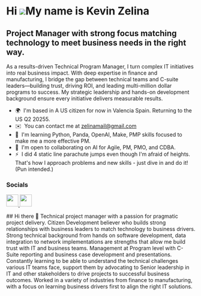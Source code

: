 Hi ![](https://user-images.githubusercontent.com/18350557/176309783-0785949b-9127-417c-8b55-ab5a4333674e.gif)My name is Kevin Zelina
====================================================================================================================================

Project Manager with strong focus matching technology to meet business needs in the right way.
----------------------------------------------------------------------------------------------

As a results-driven Technical Program Manager, I turn complex IT initiatives into real business impact. With deep expertise in finance and manufacturing, I bridge the gap between technical teams and C-suite leaders—building trust, driving ROI, and leading multi-million dollar programs to success. My strategic leadership and hands-on development background ensure every initiative delivers measurable results.

* 🌍  I'm based in A US citizen for now in Valencia Spain. Returning to the US Q2 20255.
* ✉️  You can contact me at [zelinamail@gmail.com](mailto:zelinamail@gmail.com)
* 🧠  I'm learning Python, Panda, OpenAI, Make, PMP skills focused to make me a more effective PM.
* 🤝  I'm open to collaborating on AI for Agile, PM, PMO, and CDBA.
* ⚡  I did 4 static line parachute jumps even though I'm afraid of heights. That's how I approach problems and new skills - just dive in and do it! (Pun intended.)


### Socials

<p align="left"> <a href="https://www.github.com/kaz-mouse" target="_blank" rel="noreferrer"> <picture> <source media="(prefers-color-scheme: dark)" srcset="https://raw.githubusercontent.com/danielcranney/readme-generator/main/public/icons/socials/github-dark.svg" /> <source media="(prefers-color-scheme: light)" srcset="https://raw.githubusercontent.com/danielcranney/readme-generator/main/public/icons/socials/github.svg" /> <img src="https://raw.githubusercontent.com/danielcranney/readme-generator/main/public/icons/socials/github.svg" width="32" height="32" /> </picture> </a> <a href="https://www.linkedin.com/in/kevin-zelina-a86b131/" target="_blank" rel="noreferrer"> <picture> <source media="(prefers-color-scheme: dark)" srcset="https://raw.githubusercontent.com/danielcranney/readme-generator/main/public/icons/socials/linkedin-dark.svg" /> <source media="(prefers-color-scheme: light)" srcset="https://raw.githubusercontent.com/danielcranney/readme-generator/main/public/icons/socials/linkedin.svg" /> <img src="https://raw.githubusercontent.com/danielcranney/readme-generator/main/public/icons/socials/linkedin.svg" width="32" height="32" /> </picture> </a></p>## Hi there 👋
Technical project manager with a passion for pragmatic project delivery.   Citizen Development believer who builds strong relationships with business leaders to match technology to business drivers.   Strong technical background from hands on software development, data integration to network implementations are strengths that allow me build trust with IT and business teams.  Management at Program level with C-Suite reporting and business case development and presentations.   Constantly learning to be able to understand the technical challenges various IT teams face, support them by advocating to Senior leadership in IT and other stakeholders to drive projects to successful business outcomes.    Worked in a variety of industries from finance to manufacturing, with a focus on learning business drivers first to align the right IT solutions.

<!--
**kaz-mouse/kaz-mouse** is a ✨ _special_ ✨ repository because its `README.md` (this file) appears on your GitHub profile.

Here are some ideas to get you started:

- 🔭 I’m currently working on ...
- 🌱 I’m currently learning ...
- 👯 I’m looking to collaborate on ...
- 🤔 I’m looking for help with ...
- 💬 Ask me about ...
- 📫 How to reach me: ...
- 😄 Pronouns: ...
- ⚡ Fun fact: ...
-->

